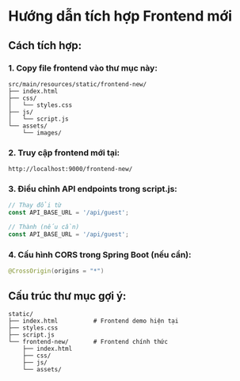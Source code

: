 # Hướng dẫn tích hợp Frontend mới

## Cách tích hợp:

### 1. Copy file frontend vào thư mục này:
```
src/main/resources/static/frontend-new/
├── index.html
├── css/
│   └── styles.css
├── js/
│   └── script.js
└── assets/
    └── images/
```

### 2. Truy cập frontend mới tại:
```
http://localhost:9000/frontend-new/
```

### 3. Điều chỉnh API endpoints trong script.js:
```javascript
// Thay đổi từ
const API_BASE_URL = '/api/guest';

// Thành (nếu cần)
const API_BASE_URL = '/api/guest';
```

### 4. Cấu hình CORS trong Spring Boot (nếu cần):
```java
@CrossOrigin(origins = "*")
```

## Cấu trúc thư mục gợi ý:
```
static/
├── index.html          # Frontend demo hiện tại
├── styles.css
├── script.js
└── frontend-new/       # Frontend chính thức
    ├── index.html
    ├── css/
    ├── js/
    └── assets/
``` 